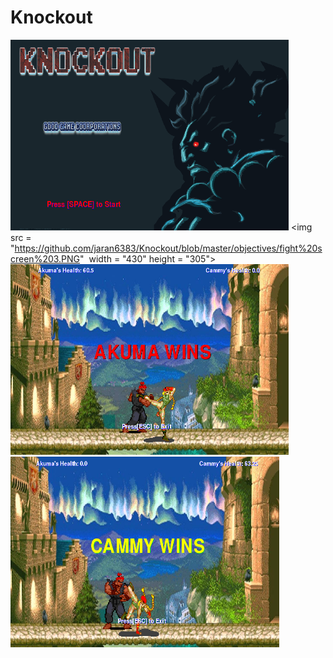 # Knockout
<img src = "https://github.com/jaran6383/Knockout/blob/master/objectives/start%20screen.PNG" width = "445" height = "305">   <img src = "https://github.com/jaran6383/Knockout/blob/master/objectives/fight%20screen%203.PNG"  width = "430" height = "305"> 
<img src = "https://github.com/jaran6383/Knockout/blob/master/objectives/akuma%20wins%20screen.PNG" width = "445" height = "305"><img src = "https://github.com/jaran6383/Knockout/blob/master/objectives/cammy%20wins%20screen.PNG" width = "430" height = "305">
